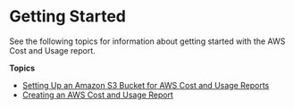 # Getting Started<a name="billing-reports-gettingstarted"></a>

See the following topics for information about getting started with the AWS Cost and Usage report\.

**Topics**
+ [Setting Up an Amazon S3 Bucket for AWS Cost and Usage Reports](billing-reports-gettingstarted-s3.md)
+ [Creating an AWS Cost and Usage Report](billing-reports-gettingstarted-turnonreports.md)